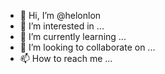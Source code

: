 - 👋 Hi, I’m @helonlon
- 👀 I’m interested in ...
- 🌱 I’m currently learning ...
- 💞️ I’m looking to collaborate on ...
- 📫 How to reach me ...

<!---
helonlon/helonlon is a ✨ special ✨ repository because its `README.md` (this file) appears on your GitHub profile.
You can click the Preview link to take a look at your changes.
--->
